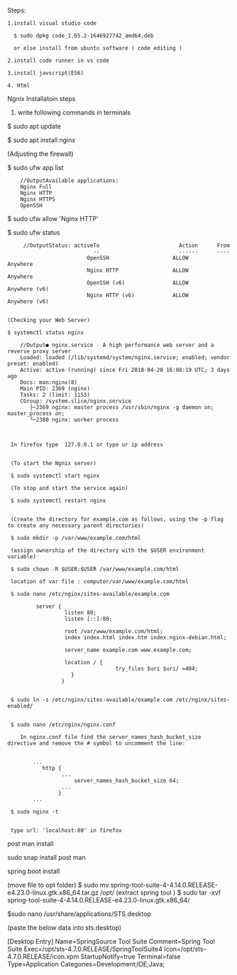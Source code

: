 
Steps:
    
    1.install visual studio code
    
      $ sudo dpkg code_1.65.2-1646927742_amd64.deb 
      
      or else install from ubuntu software ( code editing )
      
    2.install code runner in vs code
    
    3.install javscript(ES6)
    
    4. Html
    
    
   Ngnix Installatoin steps
   
   1. write following commands in terminals
   
   $ sudo apt update
   
   $ sudo apt install nginx
   
  (Adjusting the firewall)
   
   $ sudo ufw app list
   
        //OutputAvailable applications:
        Nginx Full
        Nginx HTTP
        Nginx HTTPS
        OpenSSH
        
   $ sudo ufw allow 'Nginx HTTP'
   
   $ sudo ufw status
   
   
         //OutputStatus: activeTo                         Action      From
                               --                         ------      ----
                             OpenSSH                    ALLOW       Anywhere                  
                             Nginx HTTP                 ALLOW       Anywhere                  
                             OpenSSH (v6)               ALLOW       Anywhere (v6)             
                             Nginx HTTP (v6)            ALLOW       Anywhere (v6)
                             
    
    (Checking your Web Server)
    
    $ systemctl status nginx
    
        //Output● nginx.service - A high performance web server and a reverse proxy server
        Loaded: loaded (/lib/systemd/system/nginx.service; enabled; vendor preset: enabled)
        Active: active (running) since Fri 2018-04-20 16:08:19 UTC; 3 days ago
        Docs: man:nginx(8)
        Main PID: 2369 (nginx)
        Tasks: 2 (limit: 1153)
        CGroup: /system.slice/nginx.service
           ├─2369 nginx: master process /usr/sbin/nginx -g daemon on; master_process on;
           └─2380 nginx: worker process
   
   
   
     In firefox type  127.0.0.1 or type ur ip address
     
     
     (To start the Ngnix server)
     
     $ sudo systemctl start nginx
     
     (To stop and start the service again)
     
     $ sudo systemctl restart nginx
     
      
     (Create the directory for example.com as follows, using the -p flag to create any necessary parent directories)
     
     $ sudo mkdir -p /var/www/example.com/html
     
     (assign ownership of the directory with the $USER environment variable)
     
     $ sudo chown -R $USER:$USER /var/www/example.com/html
     
     location of var file : computer/var/www/example.com/html
     
     $ sudo nano /etc/nginx/sites-available/example.com
     
             server {
                      listen 80;
                      listen [::]:80;
                      
                      root /var/www/example.com/html;
                      index index.html index.htm index.nginx-debian.html;
                      
                      server_name example.com www.example.com;
                      
                      location / {
                                      try_files $uri $uri/ =404;
                        }
                     }
     
     
     $ sudo ln -s /etc/nginx/sites-available/example.com /etc/nginx/sites-enabled/
     
     
     $ sudo nano /etc/nginx/nginx.conf
     
     	In nginx.conf file find the server_names_hash_bucket_size directive and remove the # symbol to uncomment the line:
     	
     	
            ...
               http {
                     ...
                         server_names_hash_bucket_size 64;
                     ...
                    }
            ...
     
     $ sudo nginx -t
   
   
     type url: 'localhost:80' in firefox
   
   
   post man install
   
   
   sudo snap install post man
   
   
   spring boot install
   
   (move file to opt folder)
   $ sudo mv spring-tool-suite-4-4.14.0.RELEASE-e4.23.0-linux.gtk.x86_64.tar.gz /opt/
   (extract spring tool )
   $ sudo tar -xvf spring-tool-suite-4-4.14.0.RELEASE-e4.23.0-linux.gtk.x86_64/
   
   $sudo nano /usr/share/applications/STS.desktop
   
   
   (paste the below data into sts.desktop)
   
   [Desktop Entry]
Name=SpringSource Tool Suite
Comment=Spring Tool Suite
Exec=/opt/sts-4.7.0.RELEASE/SpringToolSuite4
Icon=/opt/sts-4.7.0.RELEASE/icon.xpm
StartupNotify=true
Terminal=false
Type=Application
Categories=Development;IDE;Java;
   


   
   
   
   
   
   
   
   
   
   
   
   
   
   
   
   
